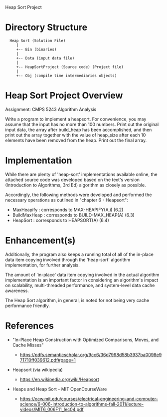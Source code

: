 
Heap Sort Project

Directory Structure
====================

```<language>
  Heap Sort (Solution File)
     |
     +-- Bin (binaries)
     |
     +-- Data (input data file)
     |
     +-- HeapSortProject (Source code) (Project file)
     |
     +-- Obj (compile time intermediaries objects)
```

 Heap Sort Project Overview
===============================================================================

  Assignment: CMPS 5243 Algorithm Analysis

  Write a program to implement a heapsort. For convenience, you may assume that 
  the input has no more than 100 numbers.  Print out the original input data, 
  the array after build_heap has been accomplished, and then print out the array 
  together with the value of heap_size after each 10 elements have been removed 
  from the heap.  Print out the final array.

 Implementation
===============================================================================

  While there are plenty of 'heap-sort' implementations available online, 
  the attached source code was developed based on the text's version 
  (Introduction to Algorithms, 3rd Ed) algorithm as closely as possible.

  Accordingly, the following methods were developed and performed the necessary
  operations as outlined in "chapter 6 - Heapsort":

  - MaxHeapify    : corresponds to MAX-HEAPIFY(A,i) (6.2) 
  - BuildMaxHeap  : corresponds to BUILD-MAX_HEAP(A) (6.3)
  - HeapSort      : corresponds to HEAPSORT(A) (6.4)

 Enhancement(s)
===============================================================================

  Additionally, the program also keeps a running total of all of the in-place data 
  item copying involved through the 'heap-sort' algorithm implementation, for further 
  analysis.

  The amount of 'in-place' data item copying involved in the actual algorithm 
  implementation is an important factor in considering an algorithm's impact on 
  scalability, multi-threaded performance, and system-level data cache awareness.

  The Heap Sort algorithm, in general, is noted for not being very cache performance friendly.

 References
===============================================================================

  * "In-Place Heap Construction with Optimized Comparisons, Moves, and Cache Misses"
    - https://pdfs.semanticscholar.org/9cc6/36d7998d58b3937ba0098e971710ff039612.pdf#page=1

  * Heapsort (via wikipedia)
    - https://en.wikipedia.org/wiki/Heapsort

  * Heaps and Heap Sort - MIT OpenCourseWare
    - https://ocw.mit.edu/courses/electrical-engineering-and-computer-science/6-006-introduction-to-algorithms-fall-2011/lecture-videos/MIT6_006F11_lec04.pdf